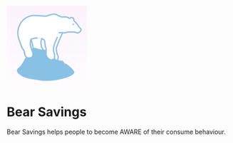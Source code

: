 ![GitHub Logo](https://raw.githubusercontent.com/fedriz/hackathon.bz.it.2017/master/frontend/public/apple-touch-icon.png)

# Bear Savings

Bear Savings helps people to become AWARE of their consume behaviour.